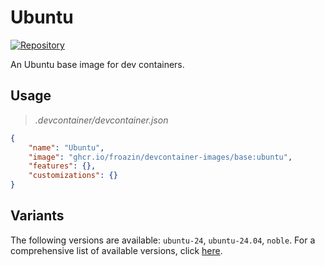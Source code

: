 
# Ubuntu

[![Repository](https://img.shields.io/badge/GitHub-Container_Registry🔗-blue?logo=github&logoColor=white)](https://github.com/froazin/devcontainers/pkgs/container/devcontainer-images%2Fbase)

An Ubuntu base image for dev containers.

## Usage

> _.devcontainer/devcontainer.json_
```json
{
    "name": "Ubuntu",
    "image": "ghcr.io/froazin/devcontainer-images/base:ubuntu",
    "features": {},
    "customizations": {}
}
```

## Variants

The following versions are available: `ubuntu-24`, `ubuntu-24.04`, `noble`. For a comprehensive list of available versions, click [here](https://github.com/froazin/devcontainers/pkgs/container/devcontainer-images%2Fbase).
